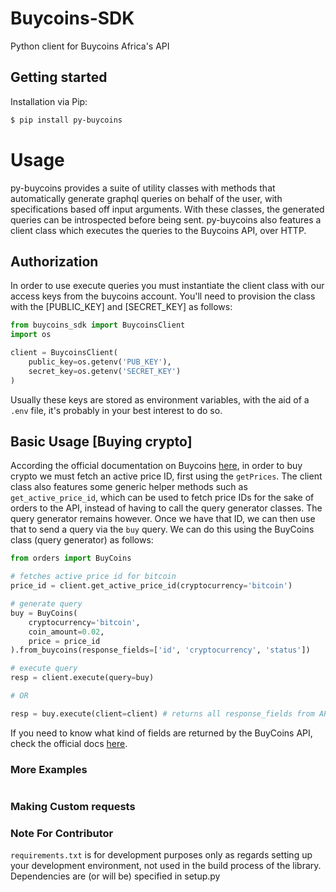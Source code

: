 # Buycoins-SDK
Python client for Buycoins Africa's API

## Getting started
Installation via Pip:

```bash
$ pip install py-buycoins
```

# Usage
py-buycoins provides a suite of utility classes with methods that automatically generate graphql queries on behalf of the user, with specifications based off input arguments. With these classes, the generated queries can be introspected before being sent. py-buycoins also features a client class which executes the queries to the Buycoins API, over HTTP.


## Authorization
In order to use execute queries you must instantiate the client class with our access keys from the buycoins account. You'll need to provision the class with the \[PUBLIC_KEY\] and \[SECRET_KEY\] as follows:

```python
from buycoins_sdk import BuycoinsClient
import os

client = BuycoinsClient(
    public_key=os.getenv('PUB_KEY'),
    secret_key=os.getenv('SECRET_KEY')
)

```

Usually these keys are stored as environment variables, with the aid of a `.env` file, it's probably in your best interest to do so.


## Basic Usage [Buying crypto]
According the official documentation on Buycoins [here](https://developers.buycoins.africa/), in order to buy crypto we must fetch an active price ID, first using the `getPrices`. The client class also features some generic helper methods such as `get_active_price_id`, which can be used to fetch price IDs for the sake of orders to the API, instead of having to call the query generator classes. The query generator remains however. Once we have that ID, we can then use that to send a query via the `buy` query. We can do this using the BuyCoins class (query generator) as follows:

```python
from orders import BuyCoins

# fetches active price id for bitcoin
price_id = client.get_active_price_id(cryptocurrency='bitcoin') 

# generate query
buy = BuyCoins(
    cryptocurrency='bitcoin',
    coin_amount=0.02,
    price = price_id
).from_buycoins(response_fields=['id', 'cryptocurrency', 'status'])

# execute query
resp = client.execute(query=buy)

# OR

resp = buy.execute(client=client) # returns all response_fields from API by default
```
If you need to know what kind of fields are returned by the BuyCoins API, check the official docs [here](https://developers.buycoins.africa/).


### More Examples
```python

```

### Making Custom requests


### Note For Contributor

```requirements.txt``` is for development purposes only as regards setting up your development environment, not used in the build process of the library. Dependencies are (or will be) specified in setup.py